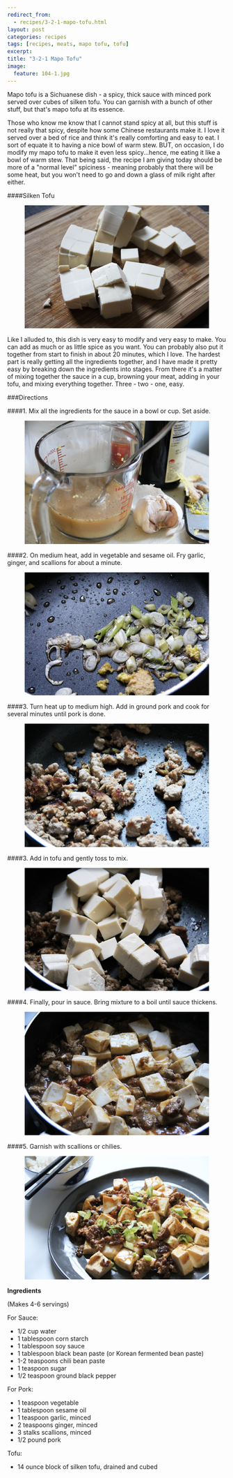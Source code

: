 ```yaml
---
redirect_from: 
  - recipes/3-2-1-mapo-tofu.html
layout: post
categories: recipes
tags: [recipes, meats, mapo tofu, tofu]
excerpt: 
title: "3-2-1 Mapo Tofu"
image:
  feature: 104-1.jpg
---
```


Mapo tofu is a Sichuanese dish - a spicy, thick sauce with minced pork served over cubes of silken tofu. You can garnish with a bunch of other stuff, but that's mapo tofu at its essence.

Those who know me know that I cannot stand spicy at all, but this stuff is not really that spicy, despite how some Chinese restaurants make it.  I love it served over a bed of rice and think it's really comforting and easy to eat. I sort of equate it to having a nice bowl of warm stew.  BUT, on occasion, I do modify my mapo tofu to make it even less spicy...hence, me eating it like a bowl of warm stew.  That being said, the recipe I am giving today should be more of a "normal level" spiciness - meaning probably that there will be some heat, but you won't need to go and down a glass of milk right after either. 

####Silken Tofu
<figure> <img src='/images/104-1a.jpg'> </figure>

Like I alluded to, this dish is very easy to modify and very easy to make.  You can add as much or as little spice as you want. You can probably also put it together from start to finish in about 20 minutes, which I love. The hardest part is really getting all the ingredients together, and I have made it pretty easy by breaking down the ingredients into stages. From there it's a matter of mixing together the sauce in a cup, browning your meat, adding in your tofu, and mixing everything together.  Three - two - one, easy.



###Directions

####1. Mix all the ingredients for the sauce in a bowl or cup.  Set aside.
<figure> <img src='/images/104-2.jpg'> </figure>

####2. On medium heat, add in vegetable and sesame oil.  Fry garlic, ginger, and scallions for about a minute.
<figure> <img src='/images/104-3.jpg'> </figure>

####3. Turn heat up to medium high.  Add in ground pork and cook for several minutes until pork is done.
<figure> <img src='/images/104-4.jpg'> </figure>

####3. Add in tofu and gently toss to mix.
<figure> <img src='/images/104-5.jpg'> </figure>

####4. Finally, pour in sauce.  Bring mixture to a boil until sauce thickens.
<figure> <img src='/images/104-6.jpg'> </figure>

####5. Garnish with scallions or chilies.  
<figure> <img src='/images/104-7.jpg'> </figure>
<section class='recipe'>
<p><strong>Ingredients</strong></p>

<p>(Makes 4-6 servings)</p>

<p>For Sauce:</p>

<ul><li>1/2 cup water </li><li>1 tablespoon corn starch</li><li>1 tablespoon soy sauce</li><li>1 tablespoon black bean paste (or Korean fermented bean paste)</li><li>1-2 teaspoons chili bean paste</li><li>1 teaspoon sugar</li><li>1/2 teaspoon ground black pepper</li></ul>

<p>For Pork:</p>

<ul><li>1 teaspoon vegetable</li><li>1 tablespoon sesame oil</li><li>1 teaspoon garlic, minced</li><li>2 teaspoons ginger, minced</li><li>3 stalks scallions, minced</li><li>1/2 pound pork</li></ul>

<p>Tofu:</p>

<ul><li>14 ounce block of silken tofu, drained and cubed</li></ul></section>